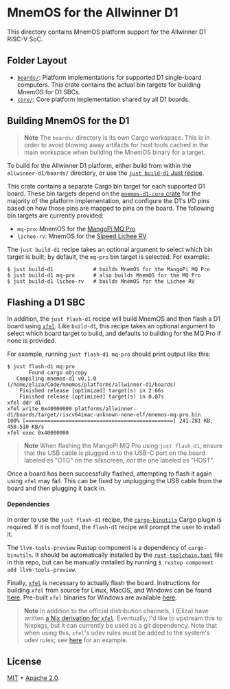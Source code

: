 # MnemOS for the Allwinner D1

This directory contains MnemOS platform support for the Allwinner D1 RISC-V SoC.

## Folder Layout

* [`boards/`]: Platform implementations for supported D1
    single-board computers. This crate contains the actual bin targets for
    building MnemOS for D1 SBCs.
* [`core/`]: Core platform implementation shared by all D1 boards.

[`boards/`]: ./boards/
[`core/`]: ./core/

## Building MnemOS for the D1

> **Note** The `boards/` directory is its own Cargo workspace. This is in order
> to avoid blowing away artifacts for host tools cached in the main workspace when
> building the MnemOS binary for a target.

To build for the Allwinner D1 platform, either build from within the
`allwinner-d1/boards/` directory, or use the [`just build-d1` Just
recipe][just].

This crate contains a separate Cargo bin target for each supported D1 board.
These bin targets depend on the [`mnemos-d1-core` crate] for the majority of the
platform implementation, and configure the D1's I/O pins based on how those pins
are mapped to pins on the board. The following bin targets are currently
provided:

* `mq-pro`: MnemOS for the [MangoPi MQ Pro]
* `lichee-rv`: MnemOS for the [Sipeed Lichee RV]

The `just build-d1` recipe takes an optional argument to select which bin target
is built; by default, the `mq-pro` bin target is selected. For example:

```console
$ just build-d1             # builds MnemOS for the MangoPi MQ Pro
$ just build-d1 mq-pro      # also builds MnemOS for the MQ Pro
$ just build-d1 lichee-rv   # builds MnemOS for the Lichee RV
```

## Flashing a D1 SBC

In addition, the `just flash-d1` recipe will build MnemOS and then flash a D1
board using [`xfel`]. Like `build-d1`, this recipe takes an optional argument to
select which board target to build, and defaults to building for the MQ Pro if
none is provided.

For example, running `just flash-d1 mq-pro` should print output like this:

```console
$ just flash-d1 mq-pro
       Found cargo objcopy
   Compiling mnemos-d1 v0.1.0 (/home/eliza/Code/mnemos/platforms/allwinner-d1/boards)
    Finished release [optimized] target(s) in 2.66s
    Finished release [optimized] target(s) in 0.07s
xfel ddr d1
xfel write 0x40000000 platforms/allwinner-d1/boards/target/riscv64imac-unknown-none-elf/mnemos-mq-pro.bin
100% [================================================] 241.281 KB, 450.510 KB/s
xfel exec 0x40000000
```

> **Note**
> When flashing the MangoPi MQ Pro using `just flash-d1`, ensure that the USB
> cable is plugged in to the USB-C port on the board labeled as "OTG" on the
> silkscreen, *not* the one labeled as "HOST".

Once a board has been successfully flashed, attempting to flash it again using
`xfel` may fail. This can be fixed by unplugging the USB cable from the board
and then plugging it back in.

#### Dependencies

In order to use the `just flash-d1` recipe, the [`cargo-binutils`] Cargo plugin
is required. If it is not found, the `flash-d1` recipe will prompt the user to
install it.

The `llvm-tools-preview` Rustup component is a dependency of `cargo-binutils`.
It should be automatically installed by the [`rust-toolchain.toml`] file in this
repo, but can be manually installed by running
`$ rustup component add llvm-tools-preview`.

Finally, [`xfel`] is necessary to actually flash the board. Instructions for
building `xfel` from source for Linux, MacOS, and Windows can be found
[here][xfel-build]. Pre-built `xfel` binaries for Windows are available
[here][xfel-win].

> **Note**
> In addition to the official distribution channels, I (Eliza) have written [a
> Nix derivation for `xfel`][xfel-nix]. Eventually, I'd like to upstream this to
> Nixpkgs, but it can currently be used as a git dependency. Note that when
> using this, `xfel`'s udev rules must be added to the system's udev rules; see
> [here][xfel-nix-udev] for an example.

[just]: ./../../../justfile
[`mnemos-d1-core` crate]: ./../core/
[MangoPi MQ Pro]: https://github.com/mangopi-sbc/MQ-Pro
[Sipeed Lichee RV]: https://wiki.sipeed.com/hardware/en/lichee/RV/RV.html
[`xfel`]: https://xboot.org/xfel/#/
[`cargo-binutils`]: https://crates.io/crates/cargo-binutils
[`rust-toolchain.toml`]: ./../../../rust-toolchain.toml
[xfel-build]: https://xboot.org/xfel/#/?id=build-from-source
[xfel-win]: https://xboot.org/xfel/#/?id=windows-platform
[xfel-nix]: https://github.com/hawkw/dotfiles/blob/736d80487687b0610a1b17f5bbec6b22a501207c/nixos/pkgs/xfel.nix
[xfel-nix-udev]: https://github.com/hawkw/dotfiles/blob/736d80487687b0610a1b17f5bbec6b22a501207c/nixos/machines/noctis.nix#L102-L104

## License

[MIT] + [Apache 2.0].

[MIT]: ./../../../LICENSE-MIT
[Apache 2.0]: ./../../../LICENSE-APACHE

